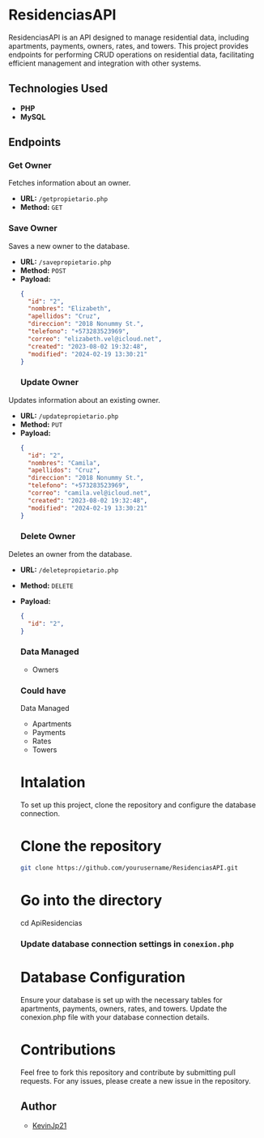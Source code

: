 # ResidenciasAPI

ResidenciasAPI is an API designed to manage residential data, including apartments, payments, owners, rates, and towers. This project provides endpoints for performing CRUD operations on residential data, facilitating efficient management and integration with other systems.

## Technologies Used

- **PHP**
- **MySQL**

## Endpoints

### Get Owner
Fetches information about an owner.

- **URL:** `/getpropietario.php`
- **Method:** `GET`

### Save Owner
Saves a new owner to the database.

- **URL:** `/savepropietario.php`
- **Method:** `POST`
- **Payload:**
  ```json
  {
    "id": "2",
    "nombres": "Elizabeth",
    "apellidos": "Cruz",
    "direccion": "2018 Nonummy St.",
    "telefono": "+573283523969",
    "correo": "elizabeth.vel@icloud.net",
    "created": "2023-08-02 19:32:48",
    "modified": "2024-02-19 13:30:21"
  }
  ```
  ### Update Owner
Updates information about an existing owner.

- **URL:** `/updatepropietario.php`
- **Method:** `PUT`
- **Payload:**
  ```json
  {
    "id": "2",
    "nombres": "Camila",
    "apellidos": "Cruz",
    "direccion": "2018 Nonummy St.",
    "telefono": "+573283523969",
    "correo": "camila.vel@icloud.net",
    "created": "2023-08-02 19:32:48",
    "modified": "2024-02-19 13:30:21"
  }
  ```
    ### Delete Owner
Deletes an owner from the database.

- **URL:** `/deletepropietario.php`
- **Method:** `DELETE`
- **Payload:**
  ```json
  {
    "id": "2",
  }
  ```
  ### Data Managed
  - Owners
  ### Could have
  Data Managed
  - Apartments
  - Payments
  - Rates
  - Towers
  # Intalation
  To set up this project, clone the repository and configure the database connection.
  
  # Clone the repository
    ```Bash
    git clone https://github.com/yourusername/ResidenciasAPI.git
    ```
  # Go into the directory
  cd ApiResidencias

  ### Update database connection settings in `conexion.php`

  # Database Configuration
  Ensure your database is set up with the necessary tables for apartments, payments, owners, rates, and towers. Update the conexion.php file with your database connection details.

  # Contributions
  Feel free to fork this repository and contribute by submitting pull requests. For any issues, please create a new issue in the repository.

  ## Author
  - [KevinJp21](https://github.com/KevinJp21)
  
